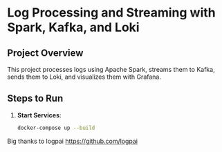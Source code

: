 # Log Processing and Streaming with Spark, Kafka, and Loki

## Project Overview
This project processes logs using Apache Spark, streams them to Kafka, sends them to Loki, and visualizes them with Grafana.

## Steps to Run

1. **Start Services**:
   ```bash
   docker-compose up --build


Big thanks to logpai https://github.com/logpai
